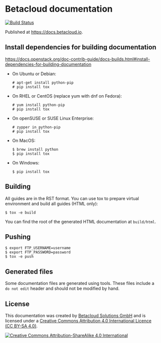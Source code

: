 # Betacloud documentation

[![Build Status](https://travis-ci.org/betacloud/documentation.svg?branch=master)](https://travis-ci.org/betacloud/documentation)

Published at https://docs.betacloud.io.

## Install dependencies for building documentation

https://docs.openstack.org/doc-contrib-guide/docs-builds.html#install-dependencies-for-building-documentation

* On Ubuntu or Debian:

  ```
  # apt-get install python-pip
  # pip install tox
  ```

* On RHEL or CentOS (replace yum with dnf on Fedora):

  ```
  # yum install python-pip
  # pip install tox
  ```

* On openSUSE or SUSE Linux Enterprise:

  ```
  # zypper in python-pip
  # pip install tox
  ```

* On MacOS:

  ```
  $ brew install python
  $ pip install tox
  ```

* On Windows:

  ```
  $ pip install tox
  ```

## Building

All guides are in the RST format. You can use tox to prepare virtual environment and build all
guides (HTML only):

```
$ tox -e build
```

You can find the root of the generated HTML documentation at `build/html`.

## Pushing

```
$ export FTP_USERNAME=username
$ export FTP_PASSWORD=password
$ tox -e push
```

## Generated files

Some documentation files are generated using tools. These files include a `do not edit` header
and should not be modified by hand.

## License

This documentation was created by [Betacloud Solutions GmbH](https://betacloud.io) and is licensed under a [Creative Commons Attribution 4.0 International Licence (CC BY-SA 4.0)](http://creativecommons.org/licenses/by-sa/4.0/).

[![Creative Commons Attribution-ShareAlike 4.0 International](https://licensebuttons.net/l/by-sa/4.0/88x31.png)](http://creativecommons.org/licenses/by-sa/4.0/)
